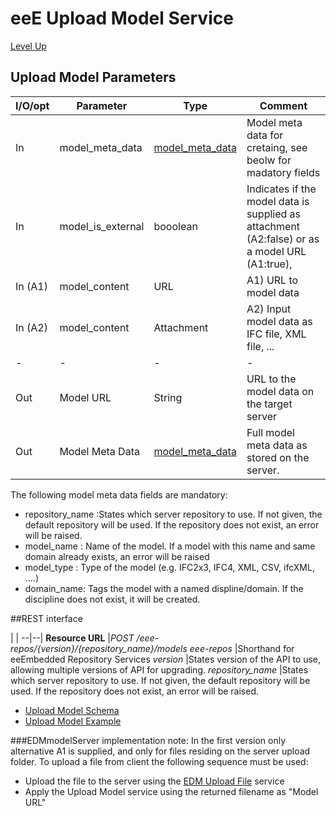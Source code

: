 # eeE Upload Model Service #

[Level Up](../README.md)


## Upload Model Parameters

I/O/opt	| Parameter | Type | Comment |
--------|-----------|------|---------|
In  	|model_meta_data	|[model_meta_data](../a_schemata/model_meta_data.md)	| Model meta data for cretaing, see beolw for madatory fields
In		|model_is_external	|booolean	|Indicates if the model data is supplied as attachment (A2:false) or as a model URL (A1:true), 
In (A1)	|model_content		|URL		| 	A1) URL to model data 
In (A2)	|model_content		|Attachment	|	A2) Input model data as IFC file, XML file, ... 
-|-|-|-|-				
Out 	|Model URL 			|String			|URL to the model data on the target server 
Out 	|Model Meta Data 	|[model_meta_data](../a_schemata/model_meta_data.md)	|Full model meta data as stored on the server.

The following model meta data fields are mandatory:

* repository_name :States which server repository to use. If not given, the default repository will be used. If the repository does not exist, an error will be raised.
* model_name : Name of the model. If a model with this name and same domain already exists, an error will be raised
* model_type : Type of the model (e.g. IFC2x3, IFC4, XML, CSV, ifcXML, ….) 
* domain_name: Tags the model with a named displine/domain. If the discipline does not exist, it will  be created.

##REST interface

 | |
 --|--|
**Resource URL** 	|*POST /eee-repos/{version}/{repository_name}/models*
*eee-repos*			|Shorthand for eeEmbedded Repository Services
*version*			|States version of the API to use, allowing multiple versions of API for upgrading.
*repository_name*	|States which server repository to use. If not given, the default repository will be used. If the repository does not exist, an error will be raised.

* [Upload Model Schema](upload_model_schema.md)
* [Upload Model Example](upload_model_example.md)

###EDMmodelServer implementation note:
In the first version only alternative A1 is supplied, and only for files residing on the server upload folder.
To upload a file from client the following sequence must be used:

* Upload the file to the server using the [EDM Upload File](edm_upload_file.md) service
* Apply the Upload Model service using the returned filename as "Model URL"


